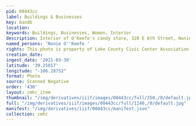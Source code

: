 ```yaml
---
pid: 00443cc
label: Buildings & Businesses
key: bandb
location: 
keywords: Buildings, Businesses, Women, Interior
description: Interior of O'Keefe's candy store, 320 E 6th Street, Nonie O'Keefe
named_persons: 'Nonie O''Keefe '
rights: This photo is property of Lake County Civic Center Association.
creation_date: 
ingest_date: '2021-03-30'
latitude: '39.25017'
longitude: "-106.28752"
format: Photo
source: Scanned Negative
order: '430'
layout: cmhc_item
thumbnail: "/img/derivatives/iiif/images/00443cc/full/250,/0/default.jpg"
full: "/img/derivatives/iiif/images/00443cc/full/1140,/0/default.jpg"
manifest: "/img/derivatives/iiif/00443cc/manifest.json"
collection: cmhc
---
```

